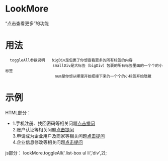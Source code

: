 # LookMore
“点击查看更多”的功能
# 用法
      toggleAll参数说明   bigDiv是包裹了你想查看更多的所有标签的内容
                         smallDiv是大标签（bigDiv）包裹的所有标签里面的一个个的小标签
                          num是你想从哪里开始把接下来的一个个的小标签开始隐藏

# 示例
HTML部分：

<div class="list-box">
            <ul>
              <li data-pname="账号相关">
                <div class="content  content-description" data-ptype="">1.手机注册、找回密码等相关问题<a class="action" href="#/add_workorder_add?type=11">点击提问</a></div>
                <div class="content  content-description" data-ptype="">2.账户认证等相关问题<a class="action" href="#/add_workorder_add?type=12">点击提问</a></div>
                <div class="content  content-description" data-ptype="">3.申请成为企业用户及商家等相关问题<a class="action" href="#/add_workorder_add?type=13">点击提问</a></div>
                <div class="content  content-description" data-ptype="">4.企业信息修改等相关问题<a class="action" href="#/add_workorder_add?type=14">点击提问</a></div>
              </li>
              </ul>
          </div>
        </div>

js部分：
lookMore.toggleAll('.list-box ul li','div',2);
